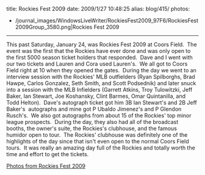 title: Rockies Fest 2009
date: 2009/1/27 10:48:25
alias: blog/415/
photos:
- /journal_images/WindowsLiveWriter/RockiesFest2009_97F6/RockiesFest2009Group_3580.png|Rockies Fest 2009
---
This past Saturday, January 24, was Rockies Fest 2009 at Coors Field.  The event was the first that the Rockies have ever done and was only open to the first 5000 season ticket holders that responded.  Dave and I went with our two tickets and Lauren and Cora used Lauren's.  We all got to Coors Field right at 10 when they opened the gates.  During the day we went to an interview session with the Rockies' MLB outfielders (Ryan Spilborghs, Brad Hawpe, Carlos Gonzalez, Seth Smith, and Scott Podsednik) and later snuck into a session with the MLB Infielders (Garrett Atkins, Troy Tulowitzki, Jeff Baker, Ian Stewart, Joe Koshansky, Clint Barmes, Omar Quintanilla, and Todd Helton).  Dave's autograph ticket got him 3B Ian Stewart's and 2B Jeff Baker's  autographs and mine got P Ubaldo Jimenez's and P Glendon Rusch's.  We also got autographs from about 15 of the Rockies' top minor league prospects.  During the day, they also had all of the broadcast booths, the owner's suite, the Rockies's clubhouse, and the famous humidor open to tour.  The Rockies' clubhouse was definitely one of the highlights of the day since that isn't even open to the normal Coors Field tours.  It was really an amazing day full of the Rockies and totally worth the time and effort to get the tickets.

[Photos from Rockies Fest 2009](http://wwwazure.s-church.net/PhotoAlbum/Album/ROCKIESFEST2009)